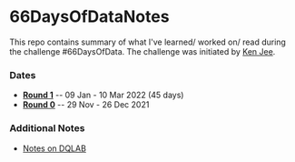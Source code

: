 # 66DaysOfDataNotes
This repo contains summary of what I've learned/ worked on/ read during the challenge #66DaysOfData. The challenge was initiated by [Ken Jee](https://twitter.com/KenJee_DS).

### Dates
* [**Round 1**](https://github.com/nitrataripin/66DaysOfDataNotes/blob/main/Round01.md)  --  09 Jan - 10 Mar 2022 (45 days)
* [**Round 0**](https://github.com/nitrataripin/66DaysOfDataNotes/blob/main/Round00.md)  --  29 Nov - 26 Dec 2021


### Additional Notes
* [Notes on DQLAB](https://github.com/nitrataripin/PROJECTS/blob/main/DQLAB_SUMMARY/READ%20ME.md)
